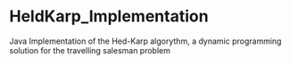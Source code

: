 # HeldKarp_Implementation
Java Implementation of the Hed-Karp algorythm, a dynamic programming solution for the travelling salesman problem
